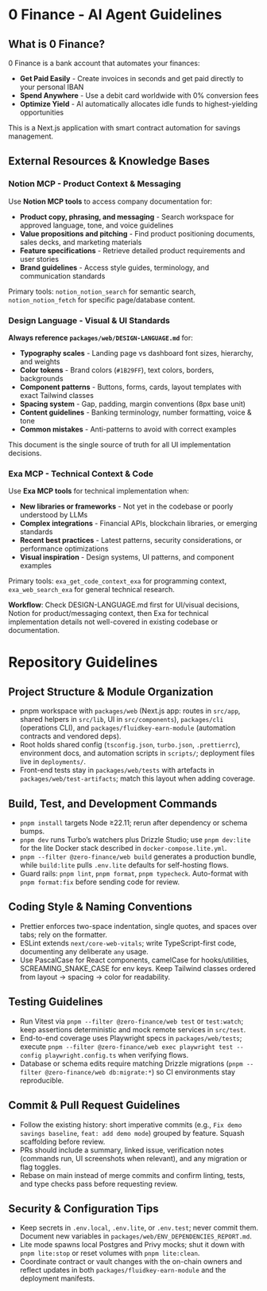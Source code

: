 # 0 Finance - AI Agent Guidelines

## What is 0 Finance?

0 Finance is a bank account that automates your finances:

- **Get Paid Easily** - Create invoices in seconds and get paid directly to your personal IBAN
- **Spend Anywhere** - Use a debit card worldwide with 0% conversion fees
- **Optimize Yield** - AI automatically allocates idle funds to highest-yielding opportunities

This is a Next.js application with smart contract automation for savings management.

## External Resources & Knowledge Bases

### Notion MCP - Product Context & Messaging

Use **Notion MCP tools** to access company documentation for:

- **Product copy, phrasing, and messaging** - Search workspace for approved language, tone, and voice guidelines
- **Value propositions and pitching** - Find product positioning documents, sales decks, and marketing materials
- **Feature specifications** - Retrieve detailed product requirements and user stories
- **Brand guidelines** - Access style guides, terminology, and communication standards

Primary tools: `notion_notion_search` for semantic search, `notion_notion_fetch` for specific page/database content.

### Design Language - Visual & UI Standards

**Always reference `packages/web/DESIGN-LANGUAGE.md`** for:

- **Typography scales** - Landing page vs dashboard font sizes, hierarchy, and weights
- **Color tokens** - Brand colors (`#1B29FF`), text colors, borders, backgrounds
- **Component patterns** - Buttons, forms, cards, layout templates with exact Tailwind classes
- **Spacing system** - Gap, padding, margin conventions (8px base unit)
- **Content guidelines** - Banking terminology, number formatting, voice & tone
- **Common mistakes** - Anti-patterns to avoid with correct examples

This document is the single source of truth for all UI implementation decisions.

### Exa MCP - Technical Context & Code

Use **Exa MCP tools** for technical implementation when:

- **New libraries or frameworks** - Not yet in the codebase or poorly understood by LLMs
- **Complex integrations** - Financial APIs, blockchain libraries, or emerging standards
- **Recent best practices** - Latest patterns, security considerations, or performance optimizations
- **Visual inspiration** - Design systems, UI patterns, and component examples

Primary tools: `exa_get_code_context_exa` for programming context, `exa_web_search_exa` for general technical research.

**Workflow**: Check DESIGN-LANGUAGE.md first for UI/visual decisions, Notion for product/messaging context, then Exa for technical implementation details not well-covered in existing codebase or documentation.

# Repository Guidelines

## Project Structure & Module Organization

- pnpm workspace with `packages/web` (Next.js app: routes in `src/app`, shared helpers in `src/lib`, UI in `src/components`), `packages/cli` (operations CLI), and `packages/fluidkey-earn-module` (automation contracts and vendored deps).
- Root holds shared config (`tsconfig.json`, `turbo.json`, `.prettierrc`), environment docs, and automation scripts in `scripts/`; deployment files live in `deployments/`.
- Front-end tests stay in `packages/web/tests` with artefacts in `packages/web/test-artifacts`; match this layout when adding coverage.

## Build, Test, and Development Commands

- `pnpm install` targets Node ≥22.11; rerun after dependency or schema bumps.
- `pnpm dev` runs Turbo’s watchers plus Drizzle Studio; use `pnpm dev:lite` for the lite Docker stack described in `docker-compose.lite.yml`.
- `pnpm --filter @zero-finance/web build` generates a production bundle, while `build:lite` pulls `.env.lite` defaults for self-hosting flows.
- Guard rails: `pnpm lint`, `pnpm format`, `pnpm typecheck`. Auto-format with `pnpm format:fix` before sending code for review.

## Coding Style & Naming Conventions

- Prettier enforces two-space indentation, single quotes, and spaces over tabs; rely on the formatter.
- ESLint extends `next/core-web-vitals`; write TypeScript-first code, documenting any deliberate `any` usage.
- Use PascalCase for React components, camelCase for hooks/utilities, SCREAMING_SNAKE_CASE for env keys. Keep Tailwind classes ordered from layout → spacing → color for readability.

## Testing Guidelines

- Run Vitest via `pnpm --filter @zero-finance/web test` or `test:watch`; keep assertions deterministic and mock remote services in `src/test`.
- End-to-end coverage uses Playwright specs in `packages/web/tests`; execute `pnpm --filter @zero-finance/web exec playwright test --config playwright.config.ts` when verifying flows.
- Database or schema edits require matching Drizzle migrations (`pnpm --filter @zero-finance/web db:migrate:*`) so CI environments stay reproducible.

## Commit & Pull Request Guidelines

- Follow the existing history: short imperative commits (e.g., `Fix demo savings baseline`, `feat: add demo mode`) grouped by feature. Squash scaffolding before review.
- PRs should include a summary, linked issue, verification notes (commands run, UI screenshots when relevant), and any migration or flag toggles.
- Rebase on main instead of merge commits and confirm linting, tests, and type checks pass before requesting review.

## Security & Configuration Tips

- Keep secrets in `.env.local`, `.env.lite`, or `.env.test`; never commit them. Document new variables in `packages/web/ENV_DEPENDENCIES_REPORT.md`.
- Lite mode spawns local Postgres and Privy mocks; shut it down with `pnpm lite:stop` or reset volumes with `pnpm lite:clean`.
- Coordinate contract or vault changes with the on-chain owners and reflect updates in both `packages/fluidkey-earn-module` and the deployment manifests.
